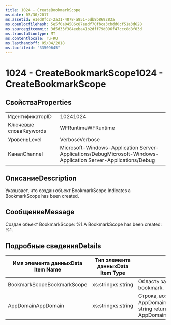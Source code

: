 ```yaml
---
title: 1024 - CreateBookmarkScope
ms.date: 03/30/2017
ms.assetid: e1ed8fc2-2a31-4878-a851-5db8b869283a
ms.openlocfilehash: 5e5f0a04586c87eadf70fbca3cbdd0cf51a3d628
ms.sourcegitcommit: 3d5d33f384eeba41b2dff79d096f47ccc8d8f03d
ms.translationtype: MT
ms.contentlocale: ru-RU
ms.lasthandoff: 05/04/2018
ms.locfileid: "33509645"
---
```

# <a name="1024---createbookmarkscope"></a><span data-ttu-id="674b8-102">1024 - CreateBookmarkScope</span><span class="sxs-lookup"><span data-stu-id="674b8-102">1024 - CreateBookmarkScope</span></span>
## <a name="properties"></a><span data-ttu-id="674b8-103">Свойства</span><span class="sxs-lookup"><span data-stu-id="674b8-103">Properties</span></span>  
  
|||  
|-|-|  
|<span data-ttu-id="674b8-104">Идентификатор</span><span class="sxs-lookup"><span data-stu-id="674b8-104">ID</span></span>|<span data-ttu-id="674b8-105">1024</span><span class="sxs-lookup"><span data-stu-id="674b8-105">1024</span></span>|  
|<span data-ttu-id="674b8-106">Ключевые слова</span><span class="sxs-lookup"><span data-stu-id="674b8-106">Keywords</span></span>|<span data-ttu-id="674b8-107">WFRuntime</span><span class="sxs-lookup"><span data-stu-id="674b8-107">WFRuntime</span></span>|  
|<span data-ttu-id="674b8-108">Уровень</span><span class="sxs-lookup"><span data-stu-id="674b8-108">Level</span></span>|<span data-ttu-id="674b8-109">Verbose</span><span class="sxs-lookup"><span data-stu-id="674b8-109">Verbose</span></span>|  
|<span data-ttu-id="674b8-110">Канал</span><span class="sxs-lookup"><span data-stu-id="674b8-110">Channel</span></span>|<span data-ttu-id="674b8-111">Microsoft-Windows-Application Server-Applications/Debug</span><span class="sxs-lookup"><span data-stu-id="674b8-111">Microsoft-Windows-Application Server-Applications/Debug</span></span>|  
  
## <a name="description"></a><span data-ttu-id="674b8-112">Описание</span><span class="sxs-lookup"><span data-stu-id="674b8-112">Description</span></span>  
 <span data-ttu-id="674b8-113">Указывает, что создан объект BookmarkScope.</span><span class="sxs-lookup"><span data-stu-id="674b8-113">Indicates a BookmarkScope has been created.</span></span>  
  
## <a name="message"></a><span data-ttu-id="674b8-114">Сообщение</span><span class="sxs-lookup"><span data-stu-id="674b8-114">Message</span></span>  
 <span data-ttu-id="674b8-115">Создан объект BookmarkScope: %1.</span><span class="sxs-lookup"><span data-stu-id="674b8-115">A BookmarkScope has been created: %1.</span></span>  
  
## <a name="details"></a><span data-ttu-id="674b8-116">Подробные сведения</span><span class="sxs-lookup"><span data-stu-id="674b8-116">Details</span></span>  
  
|<span data-ttu-id="674b8-117">Имя элемента данных</span><span class="sxs-lookup"><span data-stu-id="674b8-117">Data Item Name</span></span>|<span data-ttu-id="674b8-118">Тип элемента данных</span><span class="sxs-lookup"><span data-stu-id="674b8-118">Data Item Type</span></span>|<span data-ttu-id="674b8-119">Описание</span><span class="sxs-lookup"><span data-stu-id="674b8-119">Description</span></span>|  
|--------------------|--------------------|-----------------|  
|<span data-ttu-id="674b8-120">BookmarkScope</span><span class="sxs-lookup"><span data-stu-id="674b8-120">BookmarkScope</span></span>|<span data-ttu-id="674b8-121">xs:string</span><span class="sxs-lookup"><span data-stu-id="674b8-121">xs:string</span></span>|<span data-ttu-id="674b8-122">Область закладки.</span><span class="sxs-lookup"><span data-stu-id="674b8-122">The scope of the bookmark.</span></span>|  
|<span data-ttu-id="674b8-123">AppDomain</span><span class="sxs-lookup"><span data-stu-id="674b8-123">AppDomain</span></span>|<span data-ttu-id="674b8-124">xs:string</span><span class="sxs-lookup"><span data-stu-id="674b8-124">xs:string</span></span>|<span data-ttu-id="674b8-125">Строка, возвращаемая AppDomain.CurrentDomain.FriendlyName.</span><span class="sxs-lookup"><span data-stu-id="674b8-125">The string returned by AppDomain.CurrentDomain.FriendlyName.</span></span>|
